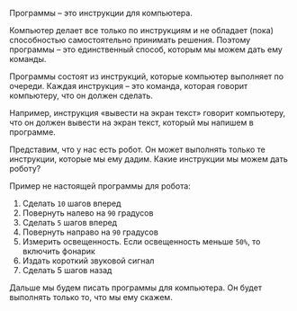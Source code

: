 Программы – это инструкции для компьютера.

Компьютер делает все только по инструкциям и не обладает (пока) способностью самостоятельно принимать решения. Поэтому
программы – это единственный способ, которым мы можем дать ему команды.

Программы состоят из инструкций, которые компьютер выполняет по очереди. Каждая инструкция – это команда, которая говорит компьютеру, что он должен сделать.

Например, инструкция «вывести на экран текст» говорит компьютеру, что он должен вывести на экран текст, который мы напишем в программе.

Представим, что у нас есть робот. Он может выполнять только те инструкции, которые мы ему дадим. Какие инструкции мы можем дать роботу?

Пример не настоящей программы для робота:


1. Сделать `10` шагов вперед
2. Повернуть налево на `90` градусов
3. Сделать `5` шагов вперед
4. Повернуть направо на `90` градусов
5. Измерить освещенность. Если освещенность меньше `50%`, то включить фонарик
6. Издать короткий звуковой сигнал 
7. Сделать 5 шагов назад


Дальше мы будем писать программы для компьютера. Он будет выполнять только то, что мы ему скажем.

